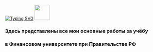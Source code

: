 <a href="https://git.io/typing-svg"><img src="https://readme-typing-svg.demolab.com?font=Quicksand&weight=700&size=24&pause=1000&color=05176C&background=FFFFFF00&multiline=true&repeat=false&width=243&lines=Welcome+everybody" alt="Typing SVG" /></a>
<img src="https://github.com/blackcater/blackcater/raw/main/images/Hi.gif" width="50" height="50"/> 
### Здесь представлены все мои основные работы за учёбу 
### в Финансовом университете при Правительстве РФ
